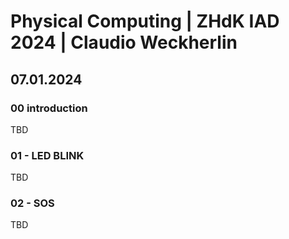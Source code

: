 # Physical Computing | ZHdK IAD 2024 | Claudio Weckherlin

## 07.01.2024

### 00 introduction
TBD

### 01 - LED BLINK
TBD

### 02 - SOS
TBD

